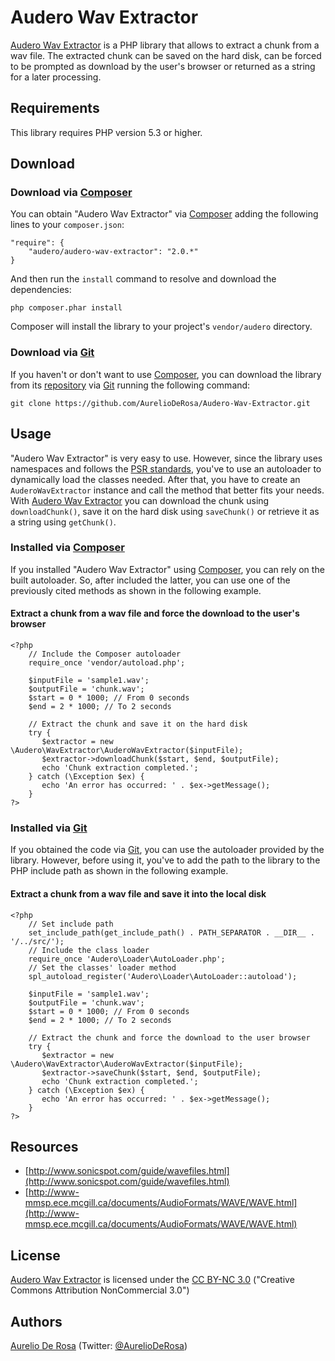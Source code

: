 # Audero Wav Extractor #
[Audero Wav Extractor](https://github.com/AurelioDeRosa/Audero-Wav-Extractor) is a PHP library that allows to extract a chunk from a wav file. The extracted chunk can be saved on the hard disk, can be forced to be prompted as download by the user's browser or returned as a string for a later processing.

## Requirements ##
This library requires PHP version 5.3 or higher.

## Download ##
### Download via [Composer](http://getcomposer.org/) ###
You can obtain "Audero Wav Extractor" via [Composer](http://getcomposer.org/) adding the following lines to your `composer.json`:

    "require": {
        "audero/audero-wav-extractor": "2.0.*"
    }

And then run the `install` command to resolve and download the dependencies:

    php composer.phar install

Composer will install the library to your project's `vendor/audero` directory.

### Download via [Git](http://git-scm.com/) ###
If you haven't or don't want to use [Composer](http://getcomposer.org/), you can download the library from its [repository](https://github.com/AurelioDeRosa/Audero-Wav-Extractor) via [Git](http://git-scm.com/) running the following command:

    git clone https://github.com/AurelioDeRosa/Audero-Wav-Extractor.git

## Usage ##
"Audero Wav Extractor" is very easy to use. However, since the library uses namespaces and follows the [PSR standards](https://github.com/php-fig/fig-standards), you've to use an autoloader to dynamically load the classes needed. After that, you have to create an `AuderoWavExtractor` instance and call the method that better fits your needs. With [Audero Wav Extractor](https://github.com/AurelioDeRosa/Audero-Wav-Extractor) you can download the chunk using `downloadChunk()`, save it on the hard disk using `saveChunk()` or retrieve it as a string using `getChunk()`.

### Installed via [Composer](http://getcomposer.org/) ###
If you installed "Audero Wav Extractor" using [Composer](http://getcomposer.org/), you can rely on the built autoloader. So, after included the latter, you can use one of the previously cited methods as shown in the following example.

#### Extract a chunk from a wav file and force the download to the user's browser ####
    <?php
        // Include the Composer autoloader
        require_once 'vendor/autoload.php';

        $inputFile = 'sample1.wav';
        $outputFile = 'chunk.wav';
        $start = 0 * 1000; // From 0 seconds
        $end = 2 * 1000; // To 2 seconds

        // Extract the chunk and save it on the hard disk
        try {
           $extractor = new \Audero\WavExtractor\AuderoWavExtractor($inputFile);
           $extractor->downloadChunk($start, $end, $outputFile);
           echo 'Chunk extraction completed.';
        } catch (\Exception $ex) {
           echo 'An error has occurred: ' . $ex->getMessage();
        }
    ?>

### Installed via [Git](http://git-scm.com/) ###
If you obtained the code via [Git](http://git-scm.com/), you can use the autoloader provided by the library. However, before using it, you've to add the path to the library to the PHP include path as shown in the following example.

#### Extract a chunk from a wav file and save it into the local disk ####
    <?php
        // Set include path
        set_include_path(get_include_path() . PATH_SEPARATOR . __DIR__ . '/../src/');
        // Include the class loader
        require_once 'Audero\Loader\AutoLoader.php';
        // Set the classes' loader method
        spl_autoload_register('Audero\Loader\AutoLoader::autoload');

        $inputFile = 'sample1.wav';
        $outputFile = 'chunk.wav';
        $start = 0 * 1000; // From 0 seconds
        $end = 2 * 1000; // To 2 seconds

        // Extract the chunk and force the download to the user browser
        try {
           $extractor = new \Audero\WavExtractor\AuderoWavExtractor($inputFile);
           $extractor->saveChunk($start, $end, $outputFile);
           echo 'Chunk extraction completed.';
        } catch (\Exception $ex) {
           echo 'An error has occurred: ' . $ex->getMessage();
        }
    ?>

## Resources ##
- [http://www.sonicspot.com/guide/wavefiles.html](http://www.sonicspot.com/guide/wavefiles.html)
- [http://www-mmsp.ece.mcgill.ca/documents/AudioFormats/WAVE/WAVE.html](http://www-mmsp.ece.mcgill.ca/documents/AudioFormats/WAVE/WAVE.html)

## License ##
[Audero Wav Extractor](https://github.com/AurelioDeRosa/Audero-Wav-Extractor) is licensed under the [CC BY-NC 3.0](http://creativecommons.org/licenses/by-nc/3.0/) ("Creative Commons Attribution NonCommercial 3.0")

## Authors ##
[Aurelio De Rosa](http://www.audero.it) (Twitter: [@AurelioDeRosa](https://twitter.com/AurelioDeRosa))
